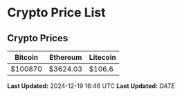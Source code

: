 # Crypto Price List

## Crypto Prices
| Bitcoin | Ethereum | Litecoin |
| ------- | -------- | -------- |
| $100870 | $3624.03 | $106.6 |
**Last Updated:** 2024-12-19 16:46 UTC
**Last Updated:** $DATE$
